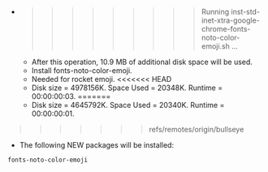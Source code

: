 * >>>>>>>>> Running inst-std-inet-xtra-google-chrome-fonts-noto-color-emoji.sh ...
  * After this operation, 10.9 MB of additional disk space will be used.
  * Install fonts-noto-color-emoji.
  * Needed for rocket emoji.
<<<<<<< HEAD
  * Disk size = 4978156K. Space Used = 20348K. Runtime = 00:00:00:03.
=======
  * Disk size = 4645792K. Space Used = 20340K. Runtime = 00:00:00:01.
>>>>>>> refs/remotes/origin/bullseye
  * The following NEW packages will be installed:
  ```bash
fonts-noto-color-emoji
  ```
